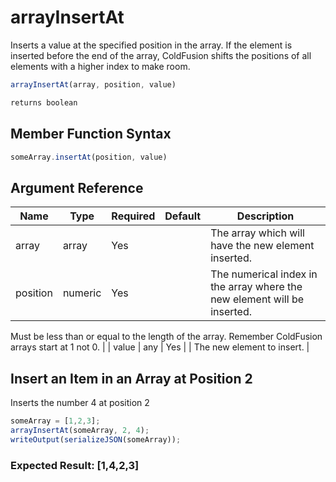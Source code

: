 # arrayInsertAt

Inserts a value at the specified position in the array. If the element is inserted before the end of the array, ColdFusion shifts the positions of all elements with a higher index to make room.

```javascript
arrayInsertAt(array, position, value)
```

```javascript
returns boolean
```

## Member Function Syntax

```javascript
someArray.insertAt(position, value)
```

## Argument Reference

| Name | Type | Required | Default | Description |
| --- | --- | --- | --- | --- |
| array | array | Yes |  | The array which will have the new element inserted. |
| position | numeric | Yes |  | The numerical index in the array where the new element will be inserted.
 Must be less than or equal to the length of the array.
 Remember ColdFusion arrays start at 1 not 0. |
| value | any | Yes |  | The new element to insert. |

## Insert an Item in an Array at Position 2

Inserts the number 4 at position 2

```javascript
someArray = [1,2,3];
arrayInsertAt(someArray, 2, 4);
writeOutput(serializeJSON(someArray));
```

### Expected Result: [1,4,2,3]
